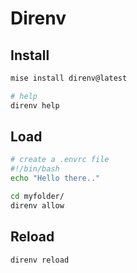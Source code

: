 # Direnv

## Install

```bash
mise install direnv@latest

# help
direnv help
```

## Load

```bash
# create a .envrc file
#!/bin/bash
echo "Hello there.."

cd myfolder/
direnv allow
```

## Reload

```bash
direnv reload
```
